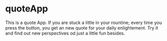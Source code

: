 # quoteApp

This is a quote App. If you are stuck a little in your rountine;
every time you press the button, you get an new quote for your daily enlightement.
Try it and find out new perspectives od just a little fun besides.
